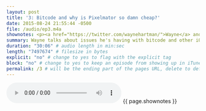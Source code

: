 ```yaml
---
layout: post
title: '3: Bitcode and why is Pixelmator so damn cheap?'
date: 2015-08-24 21:55:44 -0500
file: /audio/ep3.m4a
shownotes: <p><a href="https://twitter.com/waynehartman/">Wayne</a> and <a href="https://twitter.com/LK64076007A/">Michael</a> discuss bitcode, other iOS 9 development, and complain that Pixelmator for iOS is too cheap. </p><p><ul><li><a href="https://developer.apple.com/library/prerelease/watchos/documentation/IDEs/Conceptual/AppDistributionGuide/AppThinning/AppThinning.html">App Thinning</a></li><li><a href="https://itunes.apple.com/us/app/pixelmator/id924695435?mt=8&amp;at=11l4RT">Pixelmator for iOS</a></li></ul></p>
summary: Wayne talks about issues he's having with bitcode and other iOS 9 specific features. We delve into app pricing and confess former software piracy. Finally we stand befuddle as to how Pixelmator for iOS can be only $1.
duration: "30:06" # audio length in min:sec
length: "7497674" # filesize in bytes
explicit: "no" # change to yes to flag with the explicit tag
block: "no" # change to yes to keep an episode from showing up in iTunes
permalink: /3 # will be the ending part of the pages URL, delete to default to the title
---
```


<audio controls>
<source src="{{site.url}}{{site.baseurl}}{{ page.file }}" type="audio/x-m4a">
Your browser does not support the audio element.
</audio>
{{ page.shownotes }}